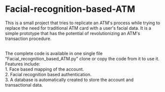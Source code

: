 # Facial-recognition-based-ATM
This is a small project that tries to replicate an ATM's process while trying to replace the need for traditional ATM card with a user's facial data. It is a simple prototype that has the potential of revolutionizing an ATM's transaction procedure.

<br>
The complete code is available in one single file "Facial_recognition_based_ATM.py" clone or copy the code from it to use it.


<br>
Features include:
<br>
1. Face based mapping of the account.
<br>
2. Facial recognition based authentication.
<br>
3. A database is automatically created to store the account and transactional data.
